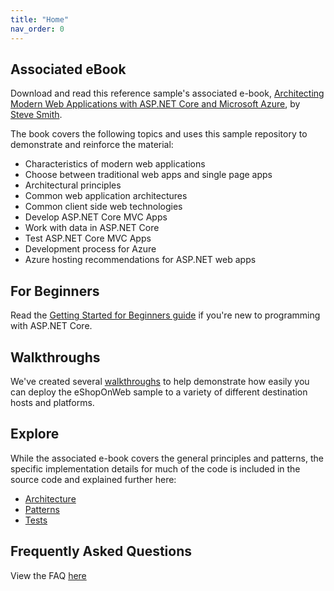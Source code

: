 ```yaml
---
title: "Home"
nav_order: 0
---
```


## Associated eBook

Download and read this reference sample's associated e-book, [Architecting Modern Web Applications with ASP.NET Core and Microsoft Azure](https://dotnet.microsoft.com/download/e-book/aspnet/pdf), by [Steve Smith](https://github.com/ardalis).

The book covers the following topics and uses this sample repository to demonstrate and reinforce the material:

* Characteristics of modern web applications
* Choose between traditional web apps and single page apps
* Architectural principles
* Common web application architectures
* Common client side web technologies
* Develop ASP.NET Core MVC Apps
* Work with data in ASP.NET Core
* Test ASP.NET Core MVC Apps
* Development process for Azure
* Azure hosting recommendations for ASP.NET web apps

## For Beginners

Read the [Getting Started for Beginners guide](/Getting-Started-for-Beginners) if you're new to programming with ASP.NET Core.

## Walkthroughs

We've created several [walkthroughs](/Walkthroughs) to help demonstrate how easily you can deploy the eShopOnWeb sample to a variety of different destination hosts and platforms.

## Explore

While the associated e-book covers the general principles and patterns, the specific implementation details for much of the code is included in the source code and explained further here:

* [Architecture](/explore/Architecture)
* [Patterns](/explore/Patterns)
* [Tests](/explore/Tests)

## Frequently Asked Questions

View the FAQ [here](/faq)